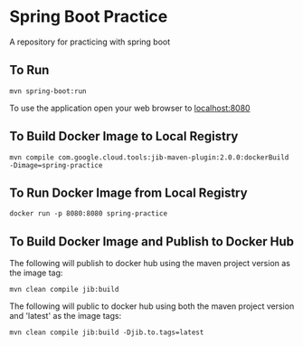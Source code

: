 # Spring Boot Practice

A repository for practicing with spring boot

## To Run

```
mvn spring-boot:run
```

To use the application open your web browser to  [localhost:8080](http://localhost:8080)


## To Build Docker Image to Local Registry

```
mvn compile com.google.cloud.tools:jib-maven-plugin:2.0.0:dockerBuild -Dimage=spring-practice
```

## To Run Docker Image from Local Registry

```
docker run -p 8080:8080 spring-practice
```

## To Build Docker Image and Publish to Docker Hub

The following will publish to docker hub using the maven project version as the image tag:
```
mvn clean compile jib:build
```

The following will public to docker hub using both the maven project version and 'latest' as the image tags:
```
mvn clean compile jib:build -Djib.to.tags=latest
```